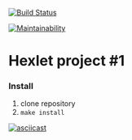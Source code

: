 [![Build Status](https://travis-ci.org/Hexlet/hexlet-sicp.svg?branch=master)](https://travis-ci.org/Hexlet/hexlet-sicp)

[![Maintainability](https://api.codeclimate.com/v1/badges/ea00ee18e77b84995502/maintainability)](https://codeclimate.com/github/grozwalker/php-project-lvl1/maintainability)

# Hexlet project #1

### Install

1. clone repository
2. `make install`

[![asciicast](https://asciinema.org/a/lnWQfjn7ib7KCbPgGfBMTGUeG.svg)](https://asciinema.org/a/lnWQfjn7ib7KCbPgGfBMTGUeG)